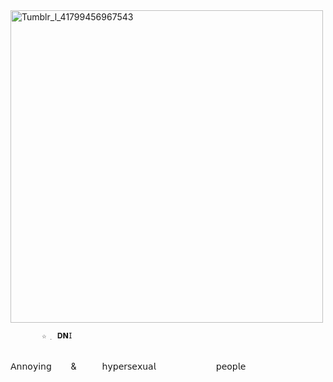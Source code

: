 <img width="500" height="500" alt="Tumblr_l_41799456967543" src="https://github.com/user-attachments/assets/89f0b6cc-31fa-4751-bf45-c472c3106c5c" />

           ☆  ࡛ 𝐃𝗡𝖨      
⠀⠀⠀⠀⠀⠀⠀⠀⠀
 ⠀⠀⠀⠀⠀⠀⠀⠀⠀⠀⠀⠀⠀⠀⠀⠀⠀⠀  𝖠𝗇𝗇𝗈𝗒𝗂𝗇𝗀⠀⠀⠀&⠀⠀⠀⠀𝗁𝗒𝗉𝖾𝗋𝗌𝖾𝗑𝗎𝖺𝗅 ⠀⠀⠀⠀⠀⠀⠀⠀⠀𝗉𝖾𝗈𝗉𝗅𝖾
   
                                                                           
